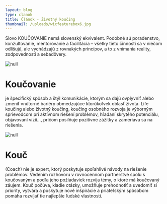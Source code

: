 ```yaml
---
layout: blog
type: clanok
title: Článok - Životný koučing
thumbnail: /uploads/wicfeaturebox6.jpg
---
```

Slovo KOUČOVANIE nemá slovenský ekvivalent. Podobné sú poradenstvo, konzultovanie, mentorovanie a facilitácia – všetky tieto činnosti sa v niečom odlišujú, ale vychádzajú z rovnakých princípov, a to z vnímania reality, zodpovednosti a sebadôvery.

![null](/uploads/facilitation-tips-mob.jpg)

# Koučovanie

je špecifický spôsob a štýl komunikácie, ktorým sa dajú ovplyvniť alebo zmeniť vnútorné bariéry obmedzujúce ktorúkoľvek oblasť života. Life koučing alebo životný koučing, koučing osobného rozvoja je výborným sprievodcom pri aktívnom riešení problémov, hľadaní skrytého potenciálu, objavovaní vízií…, pričom posilňuje pozitívne zážitky a zameriava sa na riešenia.

![null](/uploads/cami-elen-coaching-fp.jpg)

# Kouč

(Coach) nie je expert, ktorý poskytuje spoľahlivé návody na riešenie problémov. Vedením rozhovoru v rovnocennom partnerstve spolu s koučovaným a podľa jeho požiadaviek rozvíja témy, o ktoré má koučovaný záujem. Kouč počúva, kladie otázky, umožňuje prehodnotiť a uvedomiť si priority, vytvára a poskytuje nové inšpirácie a priateľským spôsobom pomáha rozvíjať tie najlepšie ľudské vlastnosti.
